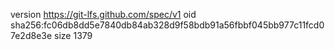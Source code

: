 version https://git-lfs.github.com/spec/v1
oid sha256:fc06db8dd5e7840db84ab328d9f58bdb91a56fbbf045bb977c11fcd07e2d8e3e
size 1379
